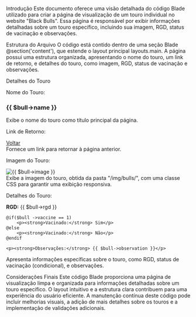Introdução
Este documento oferece uma visão detalhada do código Blade utilizado para criar a página de visualização de um touro individual no website "Black Bulls". Essa página é responsável por exibir informações detalhadas sobre um touro específico, incluindo sua imagem, RGD, status de vacinação e observações.

Estrutura do Arquivo
O código está contido dentro de uma seção Blade @section('content'), que estende o layout principal layouts.main. A página possui uma estrutura organizada, apresentando o nome do touro, um link de retorno, e detalhes do touro, como imagem, RGD, status de vacinação e observações.

Detalhes do Touro

Nome do Touro:
<h3 id="main-title">{{ $bull->name }}</h3>
Exibe o nome do touro como título principal da página.

Link de Retorno:
<div class="row">
    <a class="nav-link active " id="back-link" href="/">
        <i class="fas fa-arrow-left"></i>Voltar
    </a>
</div>
Fornece um link para retornar à página anterior.

Imagem do Touro:
<div class="col-md-4">
    <img src="/img/bulls/{{ $bull->image }}" class="img-fluid bull-img border border-dark rounded" alt="{{ $bull->image }}">
</div>
Exibe a imagem do touro, obtida da pasta "/img/bulls/", com uma classe CSS para garantir uma exibição responsiva.

Detalhes do Touro:
<div class="col-md-8">
    <p><strong>RGD:</strong> {{ $bull->rgd }}</p>
    
    @if($bull ->vaccine == 1)
        <p><strong>Vacinado:</strong> Sim</p>
    @else
        <p><strong>Vacinado:</strong> Não</p>
    @endif

    <p><strong>Observações:</strong> {{ $bull->observation }}</p>
</div>
Apresenta informações específicas sobre o touro, como RGD, status de vacinação (condicional), e observações.

Considerações Finais
Este código Blade proporciona uma página de visualização limpa e organizada para informações detalhadas sobre um touro específico. O layout intuitivo e a estrutura clara contribuem para uma experiência do usuário eficiente. A manutenção contínua deste código pode incluir melhorias visuais, a adição de mais detalhes sobre os touros e a implementação de validações adicionais.